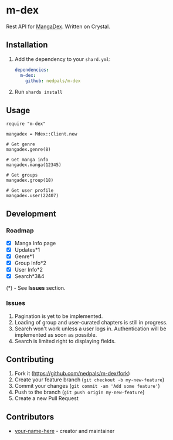 # m-dex

Rest API for [MangaDex](https://mangadex.org). Written on Crystal.

## Installation

1. Add the dependency to your `shard.yml`:

   ```yaml
   dependencies:
     m-dex:
       github: nedpals/m-dex
   ```

2. Run `shards install`

## Usage
```crystal
require "m-dex"

mangadex = Mdex::Client.new

# Get genre
mangadex.genre(8)

# Get manga info
mangadex.manga(12345)

# Get groups
mangadex.group(18)

# Get user profile
mangadex.user(22407)
```


## Development

### Roadmap
- [x] Manga Info page
- [x] Updates*1
- [x] Genre*1
- [x] Group Info*2
- [x] User Info*2
- [x] Search*3&4

(*) - See **Issues** section.

### Issues
1. Pagination is yet to be implemented.
2. Loading of group and user-curated chapters is still in progress.
3. Search won't work unless a user logs in. Authentication will be implemented as soon as possible.
4. Search is limited right to displaying fields.

## Contributing

1. Fork it (<https://github.com/nedpals/m-dex/fork>)
2. Create your feature branch (`git checkout -b my-new-feature`)
3. Commit your changes (`git commit -am 'Add some feature'`)
4. Push to the branch (`git push origin my-new-feature`)
5. Create a new Pull Request

## Contributors

- [your-name-here](https://github.com/nedpals) - creator and maintainer
